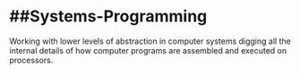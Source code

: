 ##Systems-Programming
=============================

Working with lower levels of abstraction in computer systems digging all the internal details of how computer programs are assembled and executed on processors.
